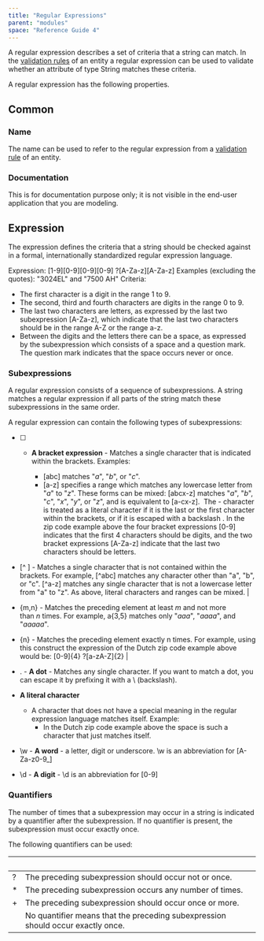 ```yaml
---
title: "Regular Expressions"
parent: "modules"
space: "Reference Guide 4"
---
```

A regular expression describes a set of criteria that a string can match. In the [validation rules](validation-rules) of an entity a regular expression can be used to validate whether an attribute of type String matches these criteria.

A regular expression has the following properties.

## Common

### Name

The name can be used to refer to the regular expression from a [validation rule](validation-rules) of an entity.

### Documentation

This is for documentation purpose only; it is not visible in the end-user application that you are modeling.

## Expression

The expression defines the criteria that a string should be checked against in a formal, internationally standardized regular expression language.

Expression: [1-9][0-9][0-9][0-9] ?[A-Za-z][A-Za-z]
Examples (excluding the quotes): "3024EL" and "7500 AH"
Criteria:

*   The first character is a digit in the range 1 to 9.
*   The second, third and fourth characters are digits in the range 0 to 9.
*   The last two characters are letters, as expressed by the last two subexpression [A-Za-z], which indicate that the last two characters should be in the range A-Z or the range a-z.
*   Between the digits and the letters there can be a space, as expressed by the subexpression which consists of a space and a question mark. The question mark indicates that the space occurs never or once.

### Subexpressions

A regular expression consists of a sequence of subexpressions. A string matches a regular expression if all parts of the string match these subexpressions in the same order.

A regular expression can contain the following types of subexpressions:

* [ ] - **A bracket expression** - Matches a single character that is indicated within the brackets. Examples:

    *   [abc] matches "_a_", "_b_", or "_c_".
    *   [a-z] specifies a range which matches any lowercase letter from "_a_" to "_z_".
    These forms can be mixed: [abcx-z] matches "_a_", "_b_", "_c_", "_x_", "_y_", or "_z_", and is equivalent to [a-cx-z]. 
    The - character is treated as a literal character if it is the last or the first character within the brackets, or if it is escaped with a backslash \.
    In the zip code example above the four bracket expressions [0-9] indicates that the first 4 characters should be digits, and the two bracket expressions [A-Za-z] indicate that the last two characters should be letters.

* [^ ] - Matches a single character that is not contained within the brackets.
For example, [^abc] matches any character other than "a", "b", or "c". [^a-z] matches any single character that is not a lowercase letter from "a" to "z". As above, literal characters and ranges can be mixed. |

* {m,n} - Matches the preceding element at least _m_ and not more than _n_ times.
For example, a{3,5} matches only "_aaa_", "_aaaa_", and "_aaaaa_".

* {n} - Matches the preceding element exactly n times.
For example, using this construct the expression of the Dutch zip code example above would be:
[0-9]{4} ?[a-zA-Z]{2} |

 * . - **A dot** - Matches any single character. If you want to match a dot, you can escape it by prefixing it with a \ (backslash).

* **A literal character**
    * A character that does not have a special meaning in the regular expression language matches itself. Example:
        *   In the Dutch zip code example above the space is such a character that just matches itself.
* \w - **A word** - a letter, digit or underscore. \w is an abbreviation for [A-Za-z0-9_]

* \d - **A digit** - \d is an abbreviation for [0-9] 

### Quantifiers

The number of times that a subexpression may occur in a string is indicated by a quantifier after the subexpression. If no quantifier is present, the subexpression must occur exactly once.

The following quantifiers can be used:

|   |   |
| --- | --- |
| ? | The preceding subexpression should occur not or once. |
| * | The preceding subexpression occurs any number of times. |
| + | The preceding subexpression should occur once or more. |
|   | No quantifier means that the preceding subexpression should occur exactly once. |
